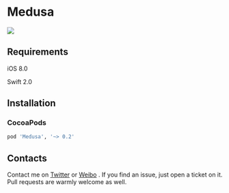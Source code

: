 # Medusa

<p>
<a href="http://cocoadocs.org/docsets/Medusa"><img src="https://img.shields.io/cocoapods/v/Medusa.svg?style=flat"></a>
</p>

## Requirements

iOS 8.0

Swift 2.0

## Installation

### CocoaPods

```ruby
pod 'Medusa', '~> 0.2'
```


## Contacts

Contact me on [Twitter](https://twitter.com/Limon______) or [Weibo](http://weibo.com/u/1783821582) . If you find an issue, just open a ticket on it. Pull requests are warmly welcome as well.

